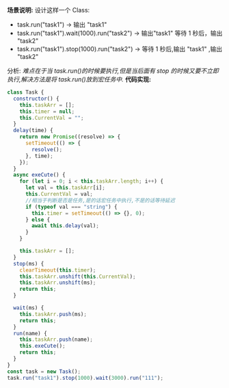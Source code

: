**场景说明:**
设计这样一个 Class:

- task.run("task1") -> 输出 "task1"
- task.run("task1").wait(1000).run("task2") -> 输出"task1" 等待 1 秒后，输出 "task2"
- task.run("task1").stop(1000).run("task2") -> 等待 1 秒后,输出 "task1" ,输出 "task2"

分析: _难点在于当 task.run()的时候要执行,但是当后面有 stop 的时候又要不立即执行,解决方法是将 task.run()放到宏任务中._
**代码实现:**

```js
class Task {
  constructor() {
    this.taskArr = [];
    this.timer = null;
    this.CurrentVal = "";
  }
  delay(time) {
    return new Promise((resolve) => {
      setTimeout(() => {
        resolve();
      }, time);
    });
  }
  async exeCute() {
    for (let i = 0; i < this.taskArr.length; i++) {
      let val = this.taskArr[i];
      this.CurrentVal = val;
      //相当于判断是否是任务,是的话宏任务中执行,不是的话等待延迟
      if (typeof val === "string") {
        this.timer = setTimeout(() => {}, 0);
      } else {
        await this.delay(val);
      }
    }

    this.taskArr = [];
  }
  stop(ms) {
    clearTimeout(this.timer);
    this.taskArr.unshift(this.CurrentVal);
    this.taskArr.unshift(ms);
    return this;
  }

  wait(ms) {
    this.taskArr.push(ms);
    return this;
  }
  run(name) {
    this.taskArr.push(name);
    this.exeCute();
    return this;
  }
}
const task = new Task();
task.run("task1").stop(1000).wait(3000).run("111");
```
